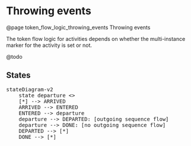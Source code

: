 # Throwing events
@page token_flow_logic_throwing_events Throwing events

The token flow logic for activities depends on whether the multi-instance marker for the activity is set or not. 

@todo

## States

<pre class="mermaid">
stateDiagram-v2
    state departure <<choice>>
    [*] --> ARRIVED
    ARRIVED --> ENTERED
    ENTERED --> departure
    departure --> DEPARTED: [outgoing sequence flow]
    departure --> DONE: [no outgoing sequence flow]
    DEPARTED --> [*]
    DONE --> [*]
</pre>



